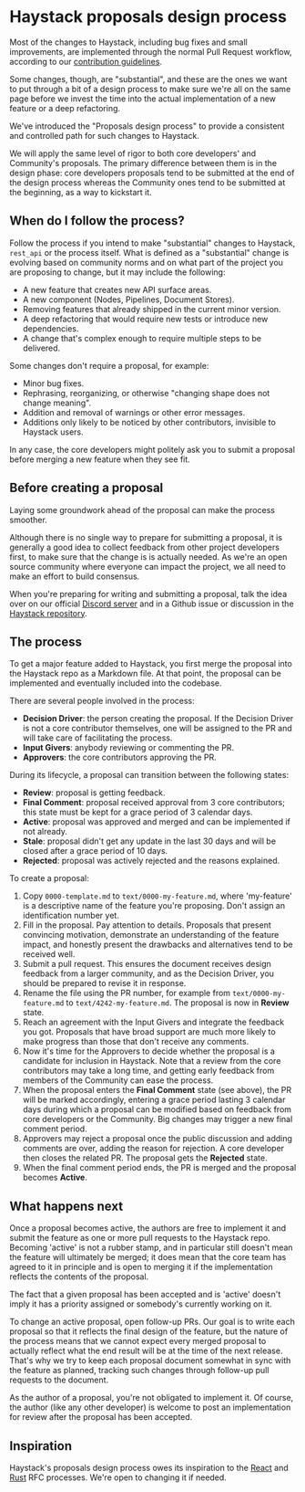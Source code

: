 # Haystack proposals design process

Most of the changes to Haystack, including bug fixes and small improvements,
are implemented through the normal Pull Request workflow, according to our
[contribution guidelines](../CONTRIBUTING.md).

Some changes, though, are "substantial", and these are the ones we want to put through a bit
of a design process to make sure we're all on the same page before we invest the time
into the actual implementation of a new feature or a deep refactoring.

We've introduced the "Proposals design process" to provide a
consistent and controlled path for such changes to Haystack.

We will apply the same level of rigor to both core developers' and
Community's proposals. The primary difference between them is in the design phase:
core developers proposals tend to be submitted at the end of the design process
whereas the Community ones tend to be submitted at the beginning, as a way
to kickstart it.

## When do I follow the process?

Follow the process if you intend to make "substantial" changes to Haystack, `rest_api` or the process itself.  What is
defined as a "substantial" change is evolving based on community norms and on what part of the project you are proposing
to change, but it may include the following:

- A new feature that creates new API surface areas.
- A new component (Nodes, Pipelines, Document Stores).
- Removing features that already shipped in the current minor version.
- A deep refactoring that would require new tests or introduce new dependencies.
- A change that's complex enough to require multiple steps to be delivered.

Some changes don't require a proposal, for example:

- Minor bug fixes.
- Rephrasing, reorganizing, or otherwise "changing shape does not change meaning".
- Addition and removal of warnings or other error messages.
- Additions only likely to be noticed by other contributors, invisible to Haystack users.

In any case, the core developers might politely ask you to submit a proposal before merging
a new feature when they see fit.

## Before creating a proposal

Laying some groundwork ahead of the proposal can make the process smoother.

Although there is no single way to prepare for submitting a proposal, it is generally a good idea
to collect feedback from other project developers first, to make sure that the change is
is actually needed. As we're an open source community where everyone can impact the project, we all
need to make an effort to build consensus.

When you're preparing for writing and submitting a proposal, talk the idea over on our official
[Discord server](https://haystack.deepset.ai/community/join) and in a Github
issue or discussion in the [Haystack repository](https://github.com/deepset-ai/haystack).

## The process

To get a major feature added to Haystack, you first merge the proposal into the Haystack repo as a Markdown file.
At that point, the proposal can be implemented and eventually included into the codebase.

There are several people involved in the process:
- **Decision Driver**: the person creating the proposal. If the Decision Driver is not a core contributor themselves,
  one will be assigned to the PR and will take care of facilitating the process.
- **Input Givers**: anybody reviewing or commenting the PR.
- **Approvers**: the core contributors approving the PR.

During its lifecycle, a proposal can transition between the following states:
- **Review**: proposal is getting feedback.
- **Final Comment**: proposal received approval from 3 core contributors; this state must be kept for a grace period of
  3 calendar days.
- **Active**: proposal was approved and merged and can be implemented if not already.
- **Stale**: proposal didn't get any update in the last 30 days and will be closed after a grace period of 10 days.
- **Rejected**: proposal was actively rejected and the reasons explained.


To create a proposal:

1. Copy `0000-template.md` to `text/0000-my-feature.md`, where 'my-feature' is a descriptive name of the feature you're
   proposing. Don't assign an identification number yet.
2. Fill in the proposal. Pay attention to details. Proposals that present convincing motivation,
   demonstrate an understanding of the feature impact, and honestly present the drawbacks and
   alternatives tend to be received well.
3. Submit a pull request. This ensures the document receives design feedback from a larger community,
   and as the Decision Driver, you should be prepared to revise it in response.
4. Rename the file using the PR number, for example from `text/0000-my-feature.md` to `text/4242-my-feature.md`. The
   proposal is now in **Review** state.
5. Reach an agreement with the Input Givers and integrate the feedback you got. Proposals that have broad support are
   much more likely to make progress than those that don't receive any comments.
6. Now it's time for the Approvers to decide whether the proposal is a candidate for inclusion in Haystack. Note that a
   review from the core contributors may take a long time, and getting early feedback from members of the Community can
   ease the process.
7. When the proposal enters the **Final Comment** state (see above), the PR will be marked accordingly, entering a
   grace period lasting 3 calendar days during which a proposal can be modified based on feedback from core developers
   or the Community. Big changes may trigger a new final comment period.
8. Approvers may reject a proposal once the public discussion and adding comments are over, adding the reason for
   rejection. A core developer then closes the related PR. The proposal gets the **Rejected** state.
9. When the final comment period ends, the PR is merged and the proposal becomes **Active**.

## What happens next

Once a proposal becomes active, the authors are free to implement it and submit the feature as one or more pull
requests to the Haystack repo. Becoming 'active' is not a rubber stamp, and in particular still doesn't
mean the feature will ultimately be merged; it does mean that the core team has agreed to it in
principle and is open to merging it if the implementation reflects the contents of the proposal.

The fact that a given proposal has been accepted and is 'active' doesn't imply it has a priority assigned or somebody's
currently working on it.

To change an active proposal, open follow-up PRs. Our goal is to write each proposal so that
it reflects the final design of the feature, but the nature of the process means that we cannot
expect every merged proposal to actually reflect what the end result will be at the time of the next release.
That's why we try to keep each proposal document somewhat in sync with the feature as planned, tracking such
changes through follow-up pull requests to the document.

As the author of a proposal, you're not obligated to implement it. Of course, the author (like any other developer)
is welcome to post an implementation for review after the proposal has been accepted.

## Inspiration

Haystack's proposals design process owes its inspiration to the [React](https://github.com/reactjs/rfcs) and
[Rust](https://github.com/rust-lang/rfcs) RFC processes. We're open to changing it if needed.
